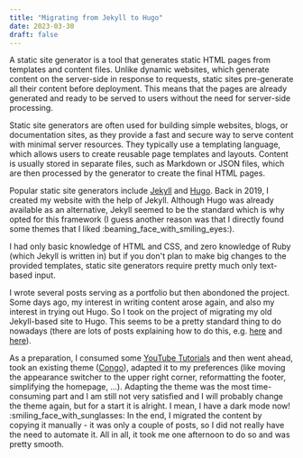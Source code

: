 ```yaml
---
title: "Migrating from Jekyll to Hugo"
date: 2023-03-30
draft: false
---
```


A static site generator is a tool that generates static HTML pages from templates and content files. Unlike dynamic websites, which generate content on the server-side in response to requests, static sites pre-generate all their content before deployment. This means that the pages are already generated and ready to be served to users without the need for server-side processing.

Static site generators are often used for building simple websites, blogs, or documentation sites, as they provide a fast and secure way to serve content with minimal server resources. They typically use a templating language, which allows users to create reusable page templates and layouts. Content is usually stored in separate files, such as Markdown or JSON files, which are then processed by the generator to create the final HTML pages.

Popular static site generators include [Jekyll](https://jekyllrb.com/) and [Hugo](https://gohugo.io/). Back in 2019, I created my website with the help of Jekyll. Although Hugo was already available as an alternative, Jekyll seemed to be the standard which is why opted for this framework (I guess another reason was that I directly found some themes that I liked :beaming_face_with_smiling_eyes:).

I had only basic knowledge of HTML and CSS, and zero knowledge of Ruby (which Jekyll is written in) but if you don't plan to make big changes to the provided templates, static site generators require pretty much only  text-based input. 

I wrote several posts serving as a portfolio but then abondoned the project. Some days ago, my interest in writing content arose again, and also my interest in trying out Hugo. So I took on the project of migrating my old Jekyll-based site to Hugo. This seems to be a pretty standard thing to do nowadays (there are lots of posts explaining how to do this, e.g. [here](https://chenhuijing.com/blog/migrating-from-jekyll-to-hugo/#%F0%9F%87%B2%F0%9F%87%BE) and [here](https://blog.arkey.fr/2020/04/20/migrating-from-jekyll-to-hugo-deploying-with-github-pages/)).

As a preparation, I consumed some [YouTube Tutorials](https://www.youtube.com/watch?v=qtIqKaDlqXo&list=PLLAZ4kZ9dFpOnyRlyS-liKL5ReHDcj4G3) and then went ahead, took an existing theme ([Congo](https://jpanther.github.io/congo/)), adapted it to my preferences (like moving the appearance switcher to the upper right corner, reformatting the footer, simplifying the homepage, ...). Adapting the theme was the most time-consuming part and I am still not very satisfied and I will probably change the theme again, but for a start it is alright. I mean, I have a dark mode now! :smiling_face_with_sunglasses: In the end, I migrated the content by copying it manually - it was only a couple of posts, so I did not really have the need to automate it. All in all, it took me one afternoon to do so and was pretty smooth.